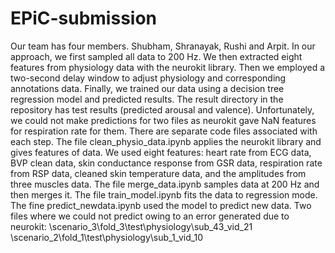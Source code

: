 # EPiC-submission
Our team has four members. Shubham, Shranayak, Rushi and Arpit. In our approach, we first sampled all data to 200 Hz. We then extracted eight features from physiology data with the neurokit library. Then we employed a two-second delay window to adjust physiology and corresponding annotations data. Finally, we trained our data using a decision tree regression model and predicted results. 
The result directory in the repository has test results (predicted arousal and valence). Unfortunately, we could not make predictions for two files as neurokit gave NaN features for respiration rate for them. 
There are separate code files associated with each step. The file clean_physio_data.ipynb applies the neurokit library and gives features of data. We used eight features: heart rate from ECG data, BVP clean data, skin conductance response from GSR data, respiration rate from RSP data, cleaned skin temperature data, and the amplitudes from three muscles data. The file merge_data.ipynb samples data at 200 Hz and then merges it. The file train_model.ipynb fits the data to regression mode. The fine predict_newdata.ipynb used the model to predict new data. 
Two files where we could not predict owing to an error generated due to neurokit:
\scenario_3\fold_3\test\physiology\sub_43_vid_21
\scenario_2\fold_1\test\physiology\sub_1_vid_10
